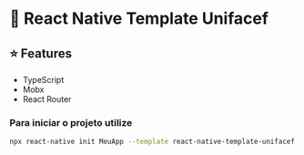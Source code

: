 # :space_invader: React Native Template Unifacef

## :star: Features

- TypeScript
- Mobx
- React Router

### Para iniciar o projeto utilize

```sh
npx react-native init MeuApp --template react-native-template-unifacef
```
